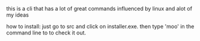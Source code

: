 this is a cli that has a lot of great commands influenced by linux and alot of my ideas

how to install:
    just go to src and click on installer.exe.
    then type 'moo' in the command line to to check it out. 

